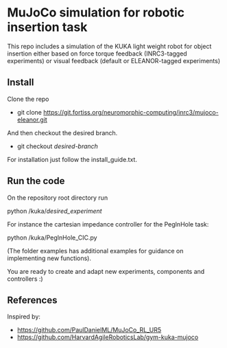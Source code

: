 # MuJoCo simulation for robotic insertion task

This repo includes a simulation of the KUKA light weight robot for object insertion either based on force torque feedback (INRC3-tagged experiments) or visual feedback (default or ELEANOR-tagged experiments)

## Install

Clone the repo

- git clone https://git.fortiss.org/neuromorphic-computing/inrc3/mujoco-eleanor.git

And then checkout the desired branch.

- git checkout *desired-branch*

For installation just follow the install_guide.txt.

## Run the code

On the repository root directory run

python /kuka/*desired_experiment*

For instance the cartesian impedance controller for the PegInHole task:

python /kuka/PegInHole_CIC.py


(The folder examples has additional examples for guidance on implementing new functions).

You are ready to create and adapt new experiments, components and controllers :) 

## References

Inspired by:
- https://github.com/PaulDanielML/MuJoCo_RL_UR5 
- https://github.com/HarvardAgileRoboticsLab/gym-kuka-mujoco
